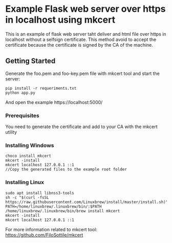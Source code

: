 # Example Flask web server over https in localhost using mkcert

This is an example of flask web server taht deliver and html file over https in localhost without a selfsign certificate.
This method avoid to accept the certificate because the certificate is signed by the CA of the machine.

## Getting Started

Generate the foo.pem and foo-key.pem file with mkcert tool and start the server:

```
pip install -r requeriments.txt
python app.py
```

And open the example https://localhost:5000/

### Prerequisites

You need to generate the certificate and add to your CA with the mkcert utility

### Installing Windows

```
choco install mkcert
mkcert -install
mkcert localhost 127.0.0.1 ::1
//Copy the generated files to the example root folder
```

### Installing Linux

```
sudo apt install libnss3-tools
sh -c "$(curl -fsSL https://raw.githubusercontent.com/Linuxbrew/install/master/install.sh)"
PATH=/home/linuxbrew/.linuxbrew/bin/:$PATH
/home/linuxbrew/.linuxbrew/bin/brew install mkcert
mkcert -install
mkcert localhost 127.0.0.1 ::1
```

For more information related to mkcert tool: https://github.com/FiloSottile/mkcert